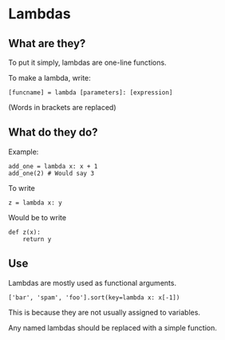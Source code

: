 # Lambdas
## What are they?

To put it simply, lambdas are one-line functions.

To make a lambda, write:

`[funcname] = lambda [parameters]: [expression]`

(Words in brackets are replaced)

## What do they do?

Example:

```
add_one = lambda x: x + 1
add_one(2) # Would say 3
```

To write

`z = lambda x: y`

Would be to write

```
def z(x):
    return y
```

## Use

Lambdas are mostly used as functional arguments.

`['bar', 'spam', 'foo'].sort(key=lambda x: x[-1])`

This is because they are not usually assigned to variables.

Any named lambdas should be replaced with a simple function.
